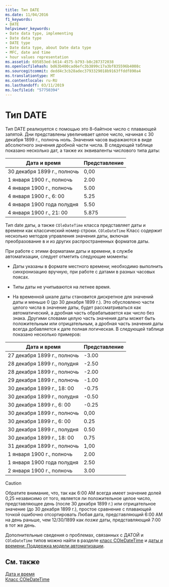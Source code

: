```yaml
---
title: Тип DATE
ms.date: 11/04/2016
f1_keywords:
- DATE
helpviewer_keywords:
- Date data type, implementing
- Date data type
- DATE type
- Date data type, about Date data type
- MFC, date and time
- hour values representation
ms.assetid: 695853ed-b614-4575-b793-b8c287372038
ms.openlocfilehash: bd63b400cad6efc3b3899c17a3bf835596b4008c
ms.sourcegitcommit: dedd4c3cb28adec3793329018b9163ffddf890a4
ms.translationtype: MT
ms.contentlocale: ru-RU
ms.lasthandoff: 03/11/2019
ms.locfileid: "57750394"
---
```

# <a name="date-type"></a>Тип DATE

Тип DATE реализуется с помощью это 8-байтное число с плавающей запятой. Дни представлены увеличивает целое число, начиная с 30 декабря 1899 г., полночь ноль. Значения часов выражаются в виде абсолютного значения дробной части числа. В следующей таблице показано несколько дат, а также их эквиваленты числового типа даты:

|Дата и время|Представление|
|-------------------|--------------------|
|30 декабря 1899 г., полночь|0,00|
|1 января 1900 г., полночь|2.00|
|4 января 1900 г., полночь|5.00|
|4 января 1900 г., 6: 00|5.25|
|4 января 1900 года полудня|5.50|
|4 января 1900 г., 21: 00|5.875|

Тип date даты, а также `COleDateTime` класса представляет даты и времени как классический номер строки. `COleDateTime` Класс содержит несколько методов управления значения даты, включая преобразование в и из других распространенных форматов даты.

При работе с этими форматами даты и времени, в службе автоматизации, следует отметить следующие моменты:

- Даты указаны в формате местного времени; необходимо выполнить синхронизацию вручную, при работе с датами в разных часовых поясах.

- Типы даты не учитываются на летнее время.

- На временной шкале даты становится дискретное для значений даты и меньше 0 (до 30 декабря 1899 г.). Это обусловлено части целого числа в значение даты, будет рассматриваться как автоматический, а дробная часть обрабатывается как число без знака. Другими словами целую часть значения даты может быть положительным или отрицательным, а дробная часть значения даты всегда добавляется к дате полная логическая. В следующей таблице показано несколько примеров:

|Дата и время|Представление|
|-------------------|--------------------|
|27 декабря 1899 г., полночь|-3.00|
|28 декабря 1899 г., полудня|-2.50|
|28 декабря 1899 г., полночь|-2.00|
|29 декабря 1899 г., полночь|-1.00|
|30 декабря 1899 г., 18: 00|-0.75|
|30 декабря 1899 г., полудня|-0.50|
|30 декабря 1899 г., 6: 00|-0.25|
|30 декабря 1899 г., полночь|0,00|
|30 декабря 1899 г., 6: 00|0.25|
|30 декабря 1899 г., полудня|0.50|
|30 декабря 1899 г., 18: 00|0.75|
|31 декабря 1899 г., полночь|1,00|
|1 января 1900 г., полночь|2.00|
|1 января 1900 года полудня|2.50|
|2 января 1900 г., полночь|3.00|

> [!CAUTION]
>  Обратите внимание, что, так как 6:00 AM всегда имеет значение долей 0,25 независимо от того, является ли положительное целое число, представляющее день (после 30 декабря 1899 г.) или отрицательное значение (до 30 декабря 1899 г.), простое сравнение с плавающей точкой ошибочно отсортировать Любая дата, представляющий 6:00 AM на день раньше, чем 12/30/1899 как *позже* даты, представляющий 7:00 в тот же день.

Дополнительные сведения о проблемах, связанных с ДАТОЙ и `COleDateTime` типов можно найти в разделе [класс COleDateTime](../atl-mfc-shared/reference/coledatetime-class.md) и [даты и времени: Поддержка модели автоматизации](../atl-mfc-shared/date-and-time-automation-support.md).

## <a name="see-also"></a>См. также

[Дата и время](../atl-mfc-shared/date-and-time.md)<br/>
[Класс COleDateTime](../atl-mfc-shared/reference/coledatetime-class.md)
